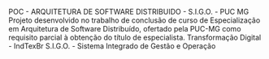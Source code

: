 POC - ARQUITETURA DE SOFTWARE DISTRIBUIDO - S.I.G.O. - PUC MG
Projeto desenvolvido no trabalho de conclusão de curso de Especialização em Arquitetura de Software Distribuído, ofertado pela PUC-MG como requisito parcial à obtenção do título de especialista.
Transformação Digital - IndTexBr
S.I.G.O. - Sistema Integrado de Gestão e Operação
